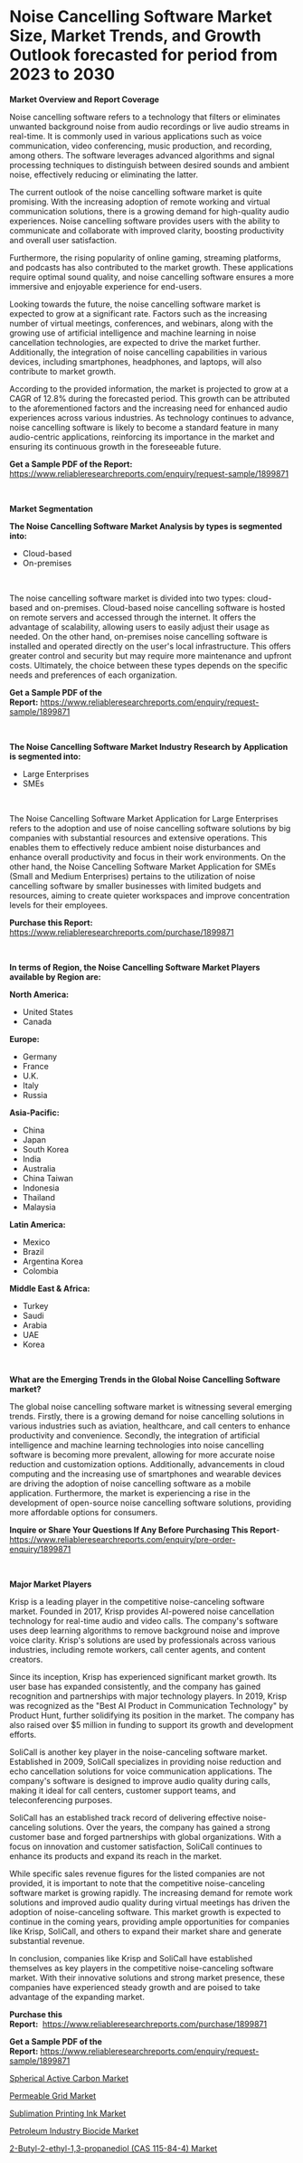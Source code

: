<p><h1>Noise Cancelling Software Market Size, Market Trends, and Growth Outlook forecasted for period from 2023 to 2030</h1></p><p><strong>Market Overview and Report Coverage</strong></p>
<p><p>Noise cancelling software refers to a technology that filters or eliminates unwanted background noise from audio recordings or live audio streams in real-time. It is commonly used in various applications such as voice communication, video conferencing, music production, and recording, among others. The software leverages advanced algorithms and signal processing techniques to distinguish between desired sounds and ambient noise, effectively reducing or eliminating the latter.</p><p>The current outlook of the noise cancelling software market is quite promising. With the increasing adoption of remote working and virtual communication solutions, there is a growing demand for high-quality audio experiences. Noise cancelling software provides users with the ability to communicate and collaborate with improved clarity, boosting productivity and overall user satisfaction.</p><p>Furthermore, the rising popularity of online gaming, streaming platforms, and podcasts has also contributed to the market growth. These applications require optimal sound quality, and noise cancelling software ensures a more immersive and enjoyable experience for end-users.</p><p>Looking towards the future, the noise cancelling software market is expected to grow at a significant rate. Factors such as the increasing number of virtual meetings, conferences, and webinars, along with the growing use of artificial intelligence and machine learning in noise cancellation technologies, are expected to drive the market further. Additionally, the integration of noise cancelling capabilities in various devices, including smartphones, headphones, and laptops, will also contribute to market growth.</p><p>According to the provided information, the market is projected to grow at a CAGR of 12.8% during the forecasted period. This growth can be attributed to the aforementioned factors and the increasing need for enhanced audio experiences across various industries. As technology continues to advance, noise cancelling software is likely to become a standard feature in many audio-centric applications, reinforcing its importance in the market and ensuring its continuous growth in the foreseeable future.</p></p>
<p><strong>Get a Sample PDF of the Report:</strong> <a href="https://www.reliableresearchreports.com/enquiry/request-sample/1899871">https://www.reliableresearchreports.com/enquiry/request-sample/1899871</a></p>
<p>&nbsp;</p>
<p><strong>Market Segmentation</strong></p>
<p><strong>The Noise Cancelling Software Market Analysis by types is segmented into:</strong></p>
<p><ul><li>Cloud-based</li><li>On-premises</li></ul></p>
<p>&nbsp;</p>
<p><p>The noise cancelling software market is divided into two types: cloud-based and on-premises. Cloud-based noise cancelling software is hosted on remote servers and accessed through the internet. It offers the advantage of scalability, allowing users to easily adjust their usage as needed. On the other hand, on-premises noise cancelling software is installed and operated directly on the user's local infrastructure. This offers greater control and security but may require more maintenance and upfront costs. Ultimately, the choice between these types depends on the specific needs and preferences of each organization.</p></p>
<p><strong>Get a Sample PDF of the Report:</strong>&nbsp;<a href="https://www.reliableresearchreports.com/enquiry/request-sample/1899871">https://www.reliableresearchreports.com/enquiry/request-sample/1899871</a></p>
<p>&nbsp;</p>
<p><strong>The Noise Cancelling Software Market Industry Research by Application is segmented into:</strong></p>
<p><ul><li>Large Enterprises</li><li>SMEs</li></ul></p>
<p>&nbsp;</p>
<p><p>The Noise Cancelling Software Market Application for Large Enterprises refers to the adoption and use of noise cancelling software solutions by big companies with substantial resources and extensive operations. This enables them to effectively reduce ambient noise disturbances and enhance overall productivity and focus in their work environments. On the other hand, the Noise Cancelling Software Market Application for SMEs (Small and Medium Enterprises) pertains to the utilization of noise cancelling software by smaller businesses with limited budgets and resources, aiming to create quieter workspaces and improve concentration levels for their employees.</p></p>
<p><strong>Purchase this Report:</strong>&nbsp; <a href="https://www.reliableresearchreports.com/purchase/1899871">https://www.reliableresearchreports.com/purchase/1899871</a></p>
<p>&nbsp;</p>
<p><strong>In terms of Region, the Noise Cancelling Software Market Players available by Region are:</strong></p>
<p>
    <p> <strong> North America: </strong>
        <ul>
            <li>United States</li>
            <li>Canada</li>
        </ul>
        </p> 
    <p> <strong> Europe: </strong>
        <ul>
            <li>Germany</li>
            <li>France</li>
            <li>U.K.</li>
            <li>Italy</li>
            <li>Russia</li>
        </ul>
        </p> 
    <p> <strong> Asia-Pacific: </strong>
        <ul>
            <li>China</li>
            <li>Japan</li>
            <li>South Korea</li>
            <li>India</li>
            <li>Australia</li>
            <li>China Taiwan</li>
            <li>Indonesia</li>
            <li>Thailand</li>
            <li>Malaysia</li>
        </ul>
        </p> 
    <p> <strong> Latin America: </strong>
        <ul>
            <li>Mexico</li>
            <li>Brazil</li>
            <li>Argentina Korea</li>
            <li>Colombia</li>
        </ul>
        </p> 
    <p> <strong> Middle East & Africa: </strong>
        <ul>
            <li>Turkey</li>
            <li>Saudi</li>
            <li>Arabia</li>
            <li>UAE</li>
            <li>Korea</li>
        </ul>
    </p>
    </p>
<p>&nbsp;</p>
<p><strong>What are the Emerging Trends in the Global Noise Cancelling Software market?</strong></p>
<p><p>The global noise cancelling software market is witnessing several emerging trends. Firstly, there is a growing demand for noise cancelling solutions in various industries such as aviation, healthcare, and call centers to enhance productivity and convenience. Secondly, the integration of artificial intelligence and machine learning technologies into noise cancelling software is becoming more prevalent, allowing for more accurate noise reduction and customization options. Additionally, advancements in cloud computing and the increasing use of smartphones and wearable devices are driving the adoption of noise cancelling software as a mobile application. Furthermore, the market is experiencing a rise in the development of open-source noise cancelling software solutions, providing more affordable options for consumers.</p></p>
<p><strong>Inquire or Share Your Questions If Any Before Purchasing This Report</strong>- <a href="https://www.reliableresearchreports.com/enquiry/pre-order-enquiry/1899871">https://www.reliableresearchreports.com/enquiry/pre-order-enquiry/1899871</a></p>
<p>&nbsp;</p>
<p><strong>Major Market Players</strong></p>
<p><p>Krisp is a leading player in the competitive noise-canceling software market. Founded in 2017, Krisp provides AI-powered noise cancellation technology for real-time audio and video calls. The company's software uses deep learning algorithms to remove background noise and improve voice clarity. Krisp's solutions are used by professionals across various industries, including remote workers, call center agents, and content creators.</p><p>Since its inception, Krisp has experienced significant market growth. Its user base has expanded consistently, and the company has gained recognition and partnerships with major technology players. In 2019, Krisp was recognized as the "Best AI Product in Communication Technology" by Product Hunt, further solidifying its position in the market. The company has also raised over $5 million in funding to support its growth and development efforts.</p><p>SoliCall is another key player in the noise-canceling software market. Established in 2009, SoliCall specializes in providing noise reduction and echo cancellation solutions for voice communication applications. The company's software is designed to improve audio quality during calls, making it ideal for call centers, customer support teams, and teleconferencing purposes.</p><p>SoliCall has an established track record of delivering effective noise-canceling solutions. Over the years, the company has gained a strong customer base and forged partnerships with global organizations. With a focus on innovation and customer satisfaction, SoliCall continues to enhance its products and expand its reach in the market.</p><p>While specific sales revenue figures for the listed companies are not provided, it is important to note that the competitive noise-canceling software market is growing rapidly. The increasing demand for remote work solutions and improved audio quality during virtual meetings has driven the adoption of noise-canceling software. This market growth is expected to continue in the coming years, providing ample opportunities for companies like Krisp, SoliCall, and others to expand their market share and generate substantial revenue.</p><p>In conclusion, companies like Krisp and SoliCall have established themselves as key players in the competitive noise-canceling software market. With their innovative solutions and strong market presence, these companies have experienced steady growth and are poised to take advantage of the expanding market.</p></p>
<p><strong>Purchase this Report:</strong>&nbsp;&nbsp;<a href="https://www.reliableresearchreports.com/purchase/1899871">https://www.reliableresearchreports.com/purchase/1899871</a></p>
<p></p>
<p><strong>Get a Sample PDF of the Report:</strong>&nbsp;<a href="https://www.reliableresearchreports.com/enquiry/request-sample/1899871">https://www.reliableresearchreports.com/enquiry/request-sample/1899871</a></p>
<p><p><a href="https://medium.com/@madelynhowe/spherical-active-carbon-market-the-key-to-successful-business-strategy-forecast-till-2030-adf2091e7a8f">Spherical Active Carbon Market</a></p><p><a href="https://medium.com/@madelynhowe/permeable-grid-market-competitive-analysis-market-trends-and-forecast-to-2030-cdf84525652a">Permeable Grid Market</a></p><p><a href="https://medium.com/@ebbakautzer/sublimation-printing-ink-market-exploring-market-share-market-trends-and-future-growth-5e7f99b00fb2">Sublimation Printing Ink Market</a></p><p><a href="https://medium.com/@brayanborer/petroleum-industry-biocide-market-research-report-its-history-and-forecast-2023-to-2030-0941f00ba64b">Petroleum Industry Biocide Market</a></p><p><a href="https://medium.com/@royallittel2023/2-butyl-2-ethyl-1-3-propanediol-cas-115-84-4-market-size-cagr-trends-2024-2030-2d792843c41a">2-Butyl-2-ethyl-1,3-propanediol (CAS 115-84-4) Market</a></p></p>